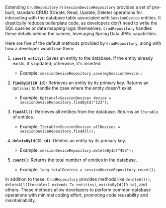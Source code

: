 Extending `CrudRepository` in `SessionDeviceRepository` provides a set of pre-built, standard CRUD (Create, Read, Update, Delete) operations for interacting with the database table associated with `SessionDevice` entities. It drastically reduces boilerplate code, as developers don’t need to write the SQL queries or data mapping logic themselves. `CrudRepository` handles these details behind the scenes, leveraging Spring Data JPA’s capabilities.

Here are five of the default methods provided by `CrudRepository`, along with how a developer would use them:

1.  **`save(S entity)`**:  Saves an entity to the database. If the entity already exists, it's updated; otherwise, it's inserted.
    *   Example: `sessionDeviceRepository.save(mySessionDevice);`

2.  **`findById(ID id)`**: Retrieves an entity by its primary key. Returns an `Optional` to handle the case where the entity doesn't exist.
    *   Example: `Optional<SessionDevice> device = sessionDeviceRepository.findById("123");`

3.  **`findAll()`**: Retrieves all entities from the database.  Returns an `Iterable` of entities.
    *   Example: `Iterable<SessionDevice> allDevices = sessionDeviceRepository.findAll();`

4.  **`deleteById(ID id)`**: Deletes an entity by its primary key.
    *   Example: `sessionDeviceRepository.deleteById("456");`

5.  **`count()`**: Returns the total number of entities in the database.
    *   Example: `long totalDevices = sessionDeviceRepository.count();`

In addition to these, `CrudRepository` provides methods like `deleteAll()`, `deleteAll(Iterable<? extends T> entities)`, `existsById(ID id)`, and others. These methods allow developers to perform common database operations with minimal coding effort, promoting code reusability and maintainability.
